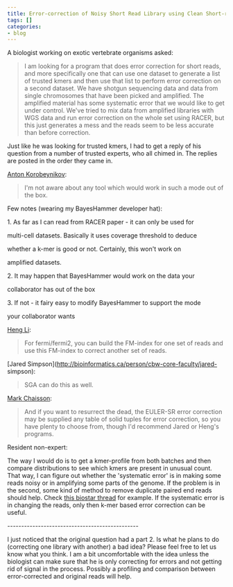 ```yaml
---
title: Error-correction of Noisy Short Read Library using Clean Short-read Library
tags: []
categories:
- blog
---
```

A biologist working on exotic vertebrate organisms asked:
<!--more-->

> I am looking for a program that does error correction for short reads, and
more specifically one that can use one dataset to generate a list of trusted
kmers and then use that list to perform error correction on a second dataset.
We have shotgun sequencing data and data from single chromosomes that have
been picked and amplified. The amplified material has some systematic error
that we would like to get under control. We've tried to mix data from
amplified libraries with WGS data and run error correction on the whole set
using RACER, but this just generates a mess and the reads seem to be less
accurate than before correction.

Just like he was looking for trusted kmers, I had to get a reply of his
question from a number of trusted experts, who all chimed in. The replies are
posted in the order they came in.

[Anton Korobeynikov](http://anton.korobeynikov.info/):

> I'm not aware about any tool which would work in such a mode out of the box.

Few notes (wearing my BayesHammer developer hat):

1\. As far as I can read from RACER paper - it can only be used for

multi-cell datasets. Basically it uses coverage threshold to deduce

whether a k-mer is good or not. Certainly, this won't work on

amplified datasets.

2\. It may happen that BayesHammer would work on the data your

collaborator has out of the box

3\. If not - it fairy easy to modify BayesHammer to support the mode

your collaborator wants

[Heng Li](http://en.wikipedia.org/wiki/Heng_Li):

> For fermi/fermi2, you can build the FM-index for one set of reads and use
this FM-index to correct another set of reads.

[Jared Simpson](http://bioinformatics.ca/person/cbw-core-faculty/jared-
simpson):

> SGA can do this as well.

[Mark Chaisson](https://eichlerlab.gs.washington.edu/mchaisso.html):

> And if you want to resurrect the dead, the EULER-SR error correction may be
supplied any table of solid tuples for error correction, so you have plenty to
choose from, though I'd recommend Jared or Heng's programs.

Resident non-expert:

The way I would do is to get a kmer-profile from both batches and then compare
distributions to see which kmers are present in unusual count. That way, I can
figure out whether the 'systematic error' is in making some reads noisy or in
amplifying some parts of the genome. If the problem is in the second, some
kind of method to remove duplicate paired end reads should help. Check [this
biostar thread](https://www.biostars.org/p/2733/) for example. If the
systematic error is in changing the reads, only then k-mer based error
correction can be useful.

\-----------------------------------------------

I just noticed that the original question had a part 2. Is what he plans to do
(correcting one library with another) a bad idea? Please feel free to let us
know what you think. I am a bit uncomfortable with the idea unless the
biologist can make sure that he is only correcting for errors and not getting
rid of signal in the process. Possibly a profiling and comparison between
error-corrected and original reads will help.

